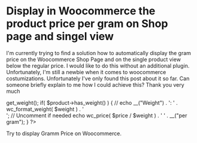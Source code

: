
# Display in Woocommerce the product price per gram on Shop page and singel view

I'm currently trying to find a solution how to automatically display the gram price on the Woocommerce Shop Page and on the single product view below the regular price. I would like to do this without an additional plugin. Unfortunately, I'm still a newbie when it comes to woocommerce costumizations.
Unfortunately I've only found this post about it so far.
Can someone briefly explain to me how I could achieve this?
Thank you very much
<?php 
global $product; 

if ( ! is_a( $product, 'WC_Product' ) ) {
    $product = wc_get_product( get_the_ID() );
}

$price  = wc_get_price_including_tax( $product );
$weight = $product->get_weight();

if( $product->has_weight() ) {
    // echo __("Weight") . ': ' . wc_format_weight( $weight ) . '<br>'; // Uncomment if needed
    echo wc_price( $price / $weight ) . ' ' . __("per gram");
}
?>


Try to display Gramm Price on Woocommerce.

        
